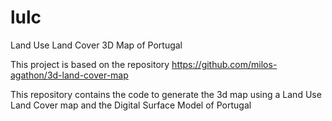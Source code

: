# lulc
Land Use Land Cover 3D Map of Portugal 


This project is based on the repository  https://github.com/milos-agathon/3d-land-cover-map 

This repository contains the code to generate the 3d map using a Land Use Land Cover map and the Digital Surface Model of Portugal 